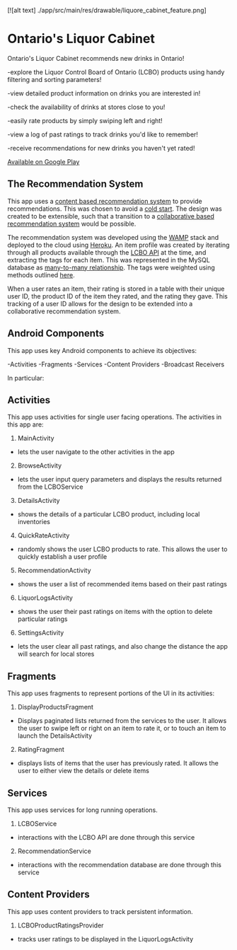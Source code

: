 [![alt text] ./app/src/main/res/drawable/liquore_cabinet_feature.png]

# Ontario's Liquor Cabinet

Ontario's Liquor Cabinet recommends new drinks in Ontario!

-explore the Liquor Control Board of Ontario (LCBO) products using handy filtering and sorting parameters!

-view detailed product information on drinks you are interested in!

-check the availability of drinks at stores close to you!

-easily rate products by simply swiping left and right!

-view a log of past ratings to track drinks you'd like to remember!

-receive recommendations for new drinks you haven't yet rated!

[Available on Google Play](https://play.google.com/store/apps/details?id=com.games.garrett.theliquorcabinet)


## The Recommendation System

This app uses a [content based recommendation system](https://en.wikipedia.org/wiki/Recommender_system#Content-based_filtering) to provide recommendations. This was chosen to avoid a [cold start](https://en.wikipedia.org/wiki/Cold_start). The design was created to be extensible, such that a transition to a [collaborative based recommendation system](https://en.wikipedia.org/wiki/Recommender_system#Collaborative_filtering) would be possible.

The recommendation system was developed using the [WAMP](https://en.wikipedia.org/wiki/WAMP_(disambiguation)) stack and deployed to the cloud using [Heroku](https://www.heroku.com/). An item profile was created by iterating through all products available through the [LCBO API](https://lcboapi.com/) at the time, and extracting the tags for each item. This was represented  in the MySQL database as [many-to-many relationship](https://en.wikipedia.org/wiki/Many-to-many_(data_model)). The tags were weighted using methods outlined [here](https://www.analyticsvidhya.com/blog/2015/08/beginners-guide-learn-content-based-recommender-systems/).

When a user rates an item, their rating is stored in a table with their unique user ID, the product ID of the item they rated, and the rating they gave. This tracking of a user ID allows for the design to be extended into a collaborative recommendation system.


## Android Components

This app uses key Android components to achieve its objectives:

-Activities
-Fragments
-Services
-Content Providers
-Broadcast Receivers

In particular:

## Activities 

This app uses activities for single user facing operations. The activities in this app are: 

1. MainActivity 
- lets the user navigate to the other activities in the app
2. BrowseActivity
- lets the user input query parameters and displays the results returned from the LCBOService 
3. DetailsActivity 
- shows the details of a particular LCBO product, including local inventories
4. QuickRateActivity
- randomly shows the user LCBO products to rate. This allows the user to quickly establish a user profile
5. RecommendationActivity
- shows the user a list of recommended items based on their past ratings
6. LiquorLogsActivity
- shows the user their past ratings on items with the option to delete particular ratings
6. SettingsActivity
- lets the user clear all past ratings, and also change the distance the app will search for local stores

## Fragments

This app uses fragments to represent portions of the UI in its activities:

1. DisplayProductsFragment
- Displays paginated lists returned from the services to the user. It allows the user to swipe left or right on an item to rate it, or to touch an item to launch the DetailsActivity
2. RatingFragment
- displays lists of items that the user has previously rated. It allows the user to either view the details or delete items

## Services 

This app uses services for long running operations.

1. LCBOService
- interactions with the LCBO API are done through this service
2. RecommendationService
- interactions with the recommendation database are done through this service

## Content Providers

This app uses content providers to track persistent information.

1. LCBOProductRatingsProvider
- tracks user ratings to be displayed in the LiquorLogsActivity

